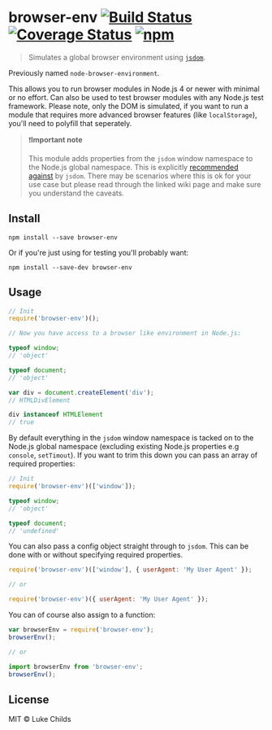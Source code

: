 # browser-env [![Build Status](https://travis-ci.org/lukechilds/browser-env.svg?branch=master)](https://travis-ci.org/lukechilds/browser-env) [![Coverage Status](https://coveralls.io/repos/github/lukechilds/browser-env/badge.svg?branch=master)](https://coveralls.io/github/lukechilds/browser-env?branch=master) [![npm](https://img.shields.io/npm/dm/browser-env.svg)](https://www.npmjs.com/package/browser-env)

> Simulates a global browser environment using [`jsdom`](https://github.com/tmpvar/jsdom).

Previously named `node-browser-environment`.

This allows you to run browser modules in Node.js 4 or newer with minimal or no effort. Can also be used to test browser modules with any Node.js test framework. Please note, only the DOM is simulated, if you want to run a module that requires more advanced browser features (like `localStorage`), you'll need to polyfill that seperately.

> ❗️**Important note**
>
> This module adds properties from the `jsdom` window namespace to the Node.js global namespace. This is explicitly [recommended against](https://github.com/tmpvar/jsdom/wiki/Don't-stuff-jsdom-globals-onto-the-Node-global) by `jsdom`. There may be scenarios where this is ok for your use case but please read through the linked wiki page and make sure you understand the caveats.

## Install

```shell
npm install --save browser-env
```

Or if you're just using for testing you'll probably want:

```shell
npm install --save-dev browser-env
```

## Usage

```js
// Init
require('browser-env')();

// Now you have access to a browser like environment in Node.js:

typeof window;
// 'object'

typeof document;
// 'object'

var div = document.createElement('div');
// HTMLDivElement

div instanceof HTMLElement
// true
```

By default everything in the `jsdom` window namespace is tacked on to the Node.js global namespace (excluding existing Node.js properties e.g `console`, `setTimout`). If you want to trim this down you can pass an array of required properties:

```js
// Init
require('browser-env')(['window']);

typeof window;
// 'object'

typeof document;
// 'undefined'
```

You can also pass a config object straight through to `jsdom`. This can be done with or without specifying required properties.

```js
require('browser-env')(['window'], { userAgent: 'My User Agent' });

// or

require('browser-env')({ userAgent: 'My User Agent' });
```

You can of course also assign to a function:

```js
var browserEnv = require('browser-env');
browserEnv();

// or

import browserEnv from 'browser-env';
browserEnv();
```

## License

MIT © Luke Childs
